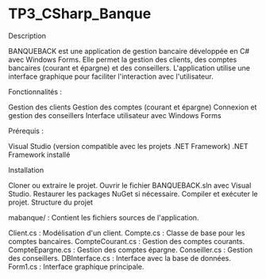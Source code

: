# TP3_CSharp_Banque
Description

BANQUEBACK est une application de gestion bancaire développée en C# avec Windows Forms. Elle permet la gestion des clients, des comptes bancaires (courant et épargne) et des conseillers. L'application utilise une interface graphique pour faciliter l'interaction avec l'utilisateur.

Fonctionnalités :

Gestion des clients
Gestion des comptes (courant et épargne)
Connexion et gestion des conseillers
Interface utilisateur avec Windows Forms

Prérequis :

Visual Studio (version compatible avec les projets .NET Framework)
.NET Framework installé

Installation

Cloner ou extraire le projet.
Ouvrir le fichier BANQUEBACK.sln avec Visual Studio.
Restaurer les packages NuGet si nécessaire.
Compiler et exécuter le projet.
Structure du projet

mabanque/ : Contient les fichiers sources de l'application.

Client.cs : Modélisation d'un client.
Compte.cs : Classe de base pour les comptes bancaires.
CompteCourant.cs : Gestion des comptes courants.
CompteEpargne.cs : Gestion des comptes épargne.
Conseiller.cs : Gestion des conseillers.
DBInterface.cs : Interface avec la base de données.
Form1.cs : Interface graphique principale.
